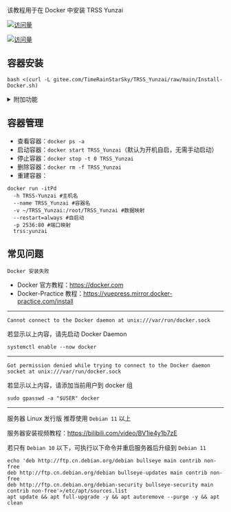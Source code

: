 该教程用于在 Docker 中安装 TRSS Yunzai

[![访问量](https://visitor-badge.glitch.me/badge?page_id=TimeRainStarSky.TRSS_Yunzai-Docker&right_color=red&left_text=访%20问%20量)](https://docker.com)

[![访问量](https://profile-counter.glitch.me/TimeRainStarSky-TRSS_Yunzai-Docker/count.svg)](https://docker.com)

## 容器安装

```
bash <(curl -L gitee.com/TimeRainStarSky/TRSS_Yunzai/raw/main/Install-Docker.sh)
```

<details><summary>附加功能</summary>

自定义 安装路径 `DIR` 启动命令 `CMD` 容器名 `DKNAME` （可用于多开）

举例：将脚本安装至 `/Bot` 启动命令 `trss` 容器名 `TRSS` 

```
DIR=/Bot CMD=trss DKNAME=TRSS bash <(x
```

</details>

## 容器管理

- 查看容器：`docker ps -a`
- 启动容器：`docker start TRSS_Yunzai`（默认为开机自启，无需手动启动）
- 停止容器：`docker stop -t 0 TRSS_Yunzai`
- 删除容器：`docker rm -f TRSS_Yunzai`
- 重建容器：

```
docker run -itPd
  -h TRSS-Yunzai #主机名
  --name TRSS_Yunzai #容器名
  -v ~/TRSS_Yunzai:/root/TRSS_Yunzai #数据映射
  --restart=always #自启动
  -p 2536:80 #端口映射
  trss:yunzai
```

## 常见问题

```
Docker 安装失败
```

- Docker 官方教程：<https://docker.com>
- Docker-Practice 教程：<https://vuepress.mirror.docker-practice.com/install>

---

```
Cannot connect to the Docker daemon at unix:///var/run/docker.sock
```

若显示以上内容，请先启动 Docker Daemon

```
systemctl enable --now docker
```

---

```
Got permission denied while trying to connect to the Docker daemon socket at unix:///var/run/docker.sock
```

若显示以上内容，请添加当前用户到 docker 组

```
sudo gpasswd -a "$USER" docker
```

---

服务器 Linux 发行版 推荐使用 `Debian 11` 以上

服务器安装视频教程：<https://bilibili.com/video/BV1ie4y1b7zE>

若只有 `Debian 10` 以下，可执行以下命令并重启服务器后升级到 `Debian 11`

```
echo 'deb http://ftp.cn.debian.org/debian bullseye main contrib non-free
deb http://ftp.cn.debian.org/debian bullseye-updates main contrib non-free
deb http://ftp.cn.debian.org/debian-security bullseye-security main contrib non-free'>/etc/apt/sources.list
apt update && apt full-upgrade -y && apt autoremove --purge -y && apt clean
```
